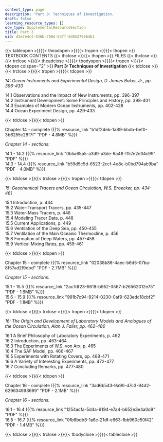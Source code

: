 ```yaml
---
content_type: page
description: 'Part 3: Techniques of Investigation.'
draft: false
learning_resource_types: []
ocw_type: SupplementalResourceSection
title: Part 3
uid: d2e7e4c4-836b-750d-53ff-9d86279564b1
---
```

{{< tableopen >}}{{< theadopen >}}{{< tropen >}}{{< thopen >}}
TEXTBOOK CONTENTS
{{< thclose >}}{{< thopen >}}
FILES
{{< thclose >}}{{< trclose >}}{{< theadclose >}}{{< tbodyopen >}}{{< tropen >}}{{< tdopen colspan="2" >}}
**Part 3: Techniques of Investigation**
{{< tdclose >}}{{< trclose >}}{{< tropen >}}{{< tdopen >}}

*14: Ocean Instruments and Experimental Design, D. James Baker, Jr., pp. 396-433*

14.1 Observations and the Impact of New Instruments, pp. 396-397   
14.2 Instrument Development: Some Principles and History, pp. 398-401   
14.3 Examples of Modern Ocean Instruments, pp. 402-428   
14.4 Ocean Experiment Design, pp. 429-433

{{< tdclose >}}{{< tdopen >}}

Chapter 14 - complete ({{% resource_link "b1df24eb-1a89-bbdb-bef0-3b6255c28f7f" "PDF - 4.8MB" %}})

*Chapter 14 - sections:*

14.1 - 14.2 ({{% resource_link "0b5a65a5-a3d9-a3de-6a48-ff57e2e34c99" "PDF" %}})   
14.3 - 14.4 ({{% resource_link "b59d5c5d-6523-2ccf-4e8c-b0bd794ab9ba" "PDF - 4.0MB" %}})

{{< tdclose >}}{{< trclose >}}{{< tropen >}}{{< tdopen >}}

*15: Geochemical Tracers and Ocean Circulation, W.S. Broecker, pp. 434-461*

15.1 Introduction, p. 434   
15.2 Water-Transport Tracers, pp. 435-447   
15.3 Water-Mass Tracers, p. 448   
15.4 Modeling Tracer Data, p. 448   
15.5 Current Applications, p. 449   
15.6 Ventilation of the Deep Sea, pp. 450-455   
15.7 Ventilation of the Main Oceanic Thermocline, p. 456   
15.8 Formation of Deep Waters, pp. 457-458   
15.9 Vertical Mixing Rates, pp. 459-461

{{< tdclose >}}{{< tdopen >}}

Chapter 15 - complete ({{% resource_link "02038b86-4aec-b6d5-07ba-8f57ad2f9dbd" "PDF - 2.7MB" %}})

*Chapter 15 - sections:*

15.1 - 15.5 ({{% resource_link "2ac7df23-9618-b952-0567-b26562012e75" "PDF - 1.6MB" %}})   
15.6 - 15.9 ({{% resource_link "991b7c94-9214-0230-0af9-623edc18cbf2" "PDF - 1.1MB" %}})

{{< tdclose >}}{{< trclose >}}{{< tropen >}}{{< tdopen >}}

*16: The Origin and Development of Laboratory Models and Analogues of the Ocean Circulation, Alan J. Faller, pp. 462-480*

16.1 A Brief Philosophy of Laboratory Experiments, p. 462   
16.2 Introduction, pp. 463-464   
16.3 The Experiments of W.S. von Arx, p. 465   
16.4 The SAF Model, pp. 466-467   
16.5 Experiments with Rotating Covers, pp. 468-471   
16.6 A Variety of Interesting Experiments, pp. 472-477   
16.7 Concluding Remarks, pp. 477-480

{{< tdclose >}}{{< tdopen >}}

Chapter 16 - complete ({{% resource_link "3ad6b543-9a90-d7c3-94d2-629634993699" "PDF - 2.1MB" %}})

*Chapter 16 - sections:*

16.1 - 16.4 ({{% resource_link "1254acfa-5d4a-9194-e7a4-b652e3e4a0d9" "PDF" %}})   
16.5 - 16.7 ({{% resource_link "0fb6bdb8-1a6c-21df-e663-fbb960c50f42" "PDF - 1.4MB" %}})

{{< tdclose >}}{{< trclose >}}{{< tbodyclose >}}{{< tableclose >}}